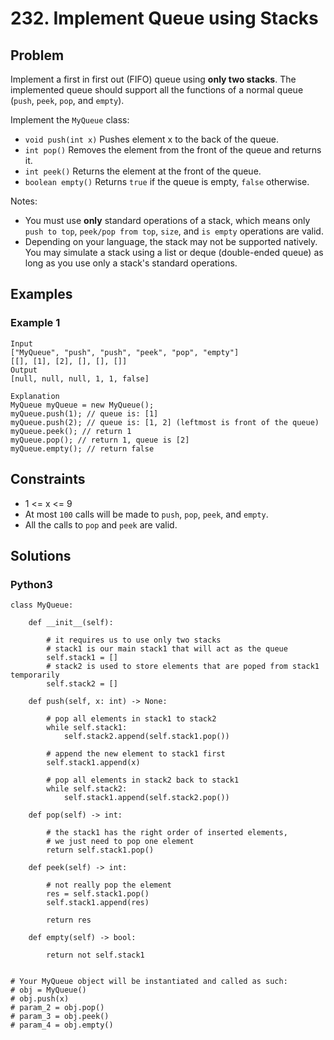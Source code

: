 # 232. Implement Queue using Stacks

## Problem

Implement a first in first out (FIFO) queue using **only two stacks**. The implemented queue should support all the functions of a normal queue (`push`, `peek`, `pop`, and `empty`).

Implement the `MyQueue` class:

* `void push(int x)` Pushes element x to the back of the queue.
* `int pop()` Removes the element from the front of the queue and returns it.
* `int peek()` Returns the element at the front of the queue.
* `boolean empty()` Returns `true` if the queue is empty, `false` otherwise.  

Notes:

* You must use **only** standard operations of a stack, which means only `push to top`, `peek/pop from top`, `size`, and `is empty` operations are valid.
* Depending on your language, the stack may not be supported natively. You may simulate a stack using a list or deque (double-ended queue) as long as you use only a stack's standard operations.

## Examples

### Example 1

```
Input
["MyQueue", "push", "push", "peek", "pop", "empty"]
[[], [1], [2], [], [], []]
Output
[null, null, null, 1, 1, false]

Explanation
MyQueue myQueue = new MyQueue();
myQueue.push(1); // queue is: [1]
myQueue.push(2); // queue is: [1, 2] (leftmost is front of the queue)
myQueue.peek(); // return 1
myQueue.pop(); // return 1, queue is [2]
myQueue.empty(); // return false
```

## Constraints

* 1 <= x <= 9
* At most `100` calls will be made to `push`, `pop`, `peek`, and `empty`.
* All the calls to `pop` and `peek` are valid.

## Solutions

### Python3

```
class MyQueue:

    def __init__(self):
        
        # it requires us to use only two stacks
        # stack1 is our main stack1 that will act as the queue
        self.stack1 = []
        # stack2 is used to store elements that are poped from stack1 temporarily
        self.stack2 = []

    def push(self, x: int) -> None:
        
        # pop all elements in stack1 to stack2
        while self.stack1:
            self.stack2.append(self.stack1.pop())
        
        # append the new element to stack1 first
        self.stack1.append(x)
        
        # pop all elements in stack2 back to stack1
        while self.stack2:
            self.stack1.append(self.stack2.pop())

    def pop(self) -> int:
        
        # the stack1 has the right order of inserted elements,
        # we just need to pop one element
        return self.stack1.pop()

    def peek(self) -> int:
        
        # not really pop the element
        res = self.stack1.pop()
        self.stack1.append(res)
        
        return res

    def empty(self) -> bool:
        
        return not self.stack1


# Your MyQueue object will be instantiated and called as such:
# obj = MyQueue()
# obj.push(x)
# param_2 = obj.pop()
# param_3 = obj.peek()
# param_4 = obj.empty()
```
